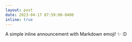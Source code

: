 ```yaml
---
layout: post
date: 2023-04-17 07:59:00-0400
inline: true
---
```


A simple inline announcement with Markdown emoji! :sparkles: :D
